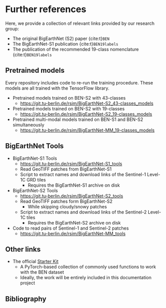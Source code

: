 # Further references

Here, we provide a collection of relevant links provided by our research group:

- The original BigEarthNet (S2) paper {cite:t}`BEN`
- The BigEarthNet-S1 publication {cite:t}`BEN19labels`
- The publication of the recommended 19-class nomenclature {cite:t}`BEN19labels`

## Pretrained models
Every repository includes code to re-run the training procedure.
These models are all trained with the TensorFlow library.

- Pretrained models trained on BEN-S2 with 43-classes
    - https://git.tu-berlin.de/rsim/BigEarthNet-S2_43-classes_models
- Pretrained models trained on BEN-S2 with 19-classes
    - https://git.tu-berlin.de/rsim/BigEarthNet-S2_19-classes_models
- Pretrained multi-modal models trained on BEN-S1 and BEN-S2 simultaneously
    - https://git.tu-berlin.de/rsim/BigEarthNet-MM_19-classes_models

## BigEarthNet Tools
- BigEarthNet-S1 Tools
  - https://git.tu-berlin.de/rsim/BigEarthNet-S1_tools
  - Read GeoTIFF patches from BigEarthNet-S1
  - Script to extract names and download links of the Sentinel-1 Level-1C GRD tiles
    - Requires the BigEarthNet-S1 archive on disk
- BigEarthNet-S2 Tools
  - https://git.tu-berlin.de/rsim/BigEarthNet-S2_tools
  - Read GeoTIFF patches form BigEarthNet-S2
    - While skipping cloudy/snowy patches
  - Script to extract names and download links of the Sentinel-2 Level-1C tiles
    - Requires the BigEarthNet-S2 archive on disk
- Code to read pairs of Sentinel-1 and Sentinel-2 patches
    - https://git.tu-berlin.de/rsim/BigEarthNet-MM_tools


## Other links

- The official [Starter Kit](https://git.tu-berlin.de/rsim/starter-kit-bigearthnet/-/tree/main)
    - A PyTorch-based collection of commonly used functions to work with the BEN dataset
    - Ideally, the work will be entirely included in this documentation project


## Bibliography

```{bibliography}
```
